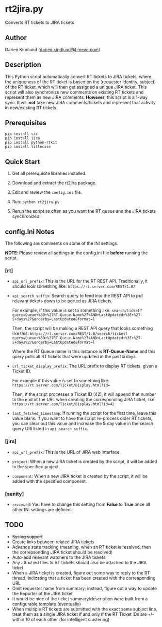 # rt2jira.py #
Converts RT tickets to JIRA tickets

## Author ##

Darien Kindlund (darien.kindlund@fireeye.com)

## Description ##

This Python script automatically convert RT tickets to JIRA tickets, where the uniqueness of the RT ticket is based on the (requestor identity, subject) of the RT ticket, which will then get assigned a unique JIRA ticket.  This script will also synchronize new comments on existing RT tickets and represent them as new JIRA comments.  **However**, this script is a 1-way sync.  It will **not** take new JIRA comments/tickets and represent that activity in new/existing RT tickets.

## Prerequisites ##

    pip install six
    pip install jira
    pip install python-rtkit
    pip install titlecase

## Quick Start ##

1. Get all prerequisite libraries installed.

2. Download and extract the rt2jira package.

3. Edit and review the `config.ini` file.

4. Run: `python rt2jira.py`

5. Rerun the script as often as you want the RT queue and the JIRA tickets synchronized

## config.ini Notes ##

The following are comments on some of the INI settings.

**NOTE**: Please review all settings in the config.ini file **before** running the script.

### [rt] ###
* `api_url_prefix`: This is the URL for the RT REST API.  Traditionally, it should look something like:
    `https://rt.server.com/REST/1.0/`

* `api_search_suffix`: Search query to feed into the REST API to pull relevant tickets down to be ported as JIRA tickets.

    For example, if this value is set to something like:
    `search/ticket?query=Queue+%3D+%27RT-Queue-Name%27+AND+LastUpdated+%3E+%27-5+days%27&orderby=LastUpdated&format=l`

    Then, the script will be making a REST API query that looks something like this:
    `https://rt.server.com/REST/1.0/search/ticket?query=Queue+%3D+%27RT-Queue-Name%27+AND+LastUpdated+%3E+%27-5+days%27&orderby=LastUpdated&format=l`

    Where the RT Queue name in this instance is **RT-Queue-Name** and this query polls all RT tickets that were updated in the past **5** days.

* `url_ticket_display_prefix`: The URL prefix to display RT tickets, given a Ticket ID.

    For example if this value is set to something like:
    `https://rt.server.com/Ticket/Display.html?id=`

    Then, if the script processes a Ticket ID (42), it will append that number to the end of the URL when creating the corresponding JIRA ticket, like:
    `https://rt.server.com/Ticket/Display.html?id=42`

* `last_fetched_timestamp`: If running the script for the first time, leave this value blank.  If you want to have the script re-process older RT tickets, you can clear out this value and increase the **5** day value in the search query URI listed in `api_search_suffix`.

### [jira] ###

* `api_url_prefix`: This is the URL of JIRA web interface.

* `project`: When a new JIRA ticket is created by the script, it will be added to the specified project.

* `component`: When a new JIRA ticket is created by the script, it will be added with the specified component.

### [sanity] ###

* `reviewed`: You have to change this setting from **False** to **True** once all other INI settings are defined.

## TODO ##

* ~~Syslog support~~
* Create links between related JIRA tickets
* Advance state tracking (meaning, when an RT ticket is resolved, then the correpsonding JIRA ticket should be resolved)
* Auto-add relevant watchers to the JIRA tickets
* Any attached files to RT tickets should also be attached to the JIRA ticket
* When a JIRA ticket is created, figure out some way to reply to the RT thread, indicating that a ticket has been created with the corresponding URL
* Omit requester name from summary; instead, figure out a way to update the Reporter of the JIRA ticket
* It would be nice of the ticket summary/description were built from a configurable template (eventually)
* When multiple RT tickets are submitted with the exact same subject line, treat them as a single JIRA ticket if and only if the RT Ticket IDs are +/- within 10 of each other (for intelligent clustering)

